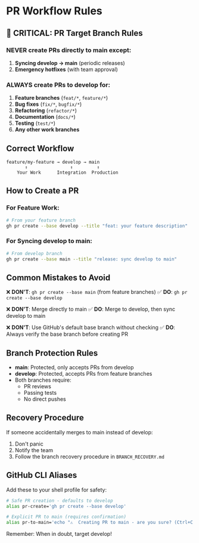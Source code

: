 # PR Workflow Rules

## 🚨 CRITICAL: PR Target Branch Rules

### NEVER create PRs directly to main except:
1. **Syncing develop → main** (periodic releases)
2. **Emergency hotfixes** (with team approval)

### ALWAYS create PRs to develop for:
1. **Feature branches** (`feat/*`, `feature/*`)
2. **Bug fixes** (`fix/*`, `bugfix/*`)
3. **Refactoring** (`refactor/*`)
4. **Documentation** (`docs/*`)
5. **Testing** (`test/*`)
6. **Any other work branches**

## Correct Workflow

```
feature/my-feature → develop → main
       ↑                ↑         ↑
    Your Work      Integration  Production
```

## How to Create a PR

### For Feature Work:
```bash
# From your feature branch
gh pr create --base develop --title "feat: your feature description"
```

### For Syncing develop to main:
```bash
# From develop branch
gh pr create --base main --title "release: sync develop to main"
```

## Common Mistakes to Avoid

❌ **DON'T**: `gh pr create --base main` (from feature branches)
✅ **DO**: `gh pr create --base develop`

❌ **DON'T**: Merge directly to main
✅ **DO**: Merge to develop, then sync develop to main

❌ **DON'T**: Use GitHub's default base branch without checking
✅ **DO**: Always verify the base branch before creating PR

## Branch Protection Rules

- **main**: Protected, only accepts PRs from develop
- **develop**: Protected, accepts PRs from feature branches
- Both branches require:
  - PR reviews
  - Passing tests
  - No direct pushes

## Recovery Procedure

If someone accidentally merges to main instead of develop:

1. Don't panic
2. Notify the team
3. Follow the branch recovery procedure in `BRANCH_RECOVERY.md`

## GitHub CLI Aliases

Add these to your shell profile for safety:

```bash
# Safe PR creation - defaults to develop
alias pr-create='gh pr create --base develop'

# Explicit PR to main (requires confirmation)
alias pr-to-main='echo "⚠️  Creating PR to main - are you sure? (Ctrl+C to cancel)" && read && gh pr create --base main'
```

Remember: When in doubt, target develop!